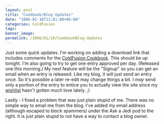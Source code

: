 ```yaml
---
layout: post
title: "Cookbook/Blog Updates"
date: "2006-01-10T11:01:00+06:00"
categories: ColdFusion 
tags: 
banner_image: 
permalink: /2006/01/10/CookbookBlog-Updates
---
```


Just some quick updates. I'm working on adding a download link that includes comments for the <a href="http://www.coldfusioncookbook.com">ColdFusion Cookbook</a>. This should be up tonight. I'm also going to try to get one entry approved per day. (Released one this morning.) My next feature will be the "Signup" so you can get an email when an entry is released. Like my blog, it will just send an entry once. So it's possible a later re-edit may change things a bit. I <i>may</i> send only a portion of the entry to entice you to actually view the site since my <a href="http://www.amazon.com/o/registry/2TCL1D08EZEYE">wishlist</a> hasn't gotten much love lately. ;)

Lastly - I fixed a problem that was just plain stupid of me. There was no simple way to email me from the blog. I've added my email address (although escaped to block spammers) under the Ask a Jedi pod to the right. It is just plain stupid to not have a way to contact a blog owner.